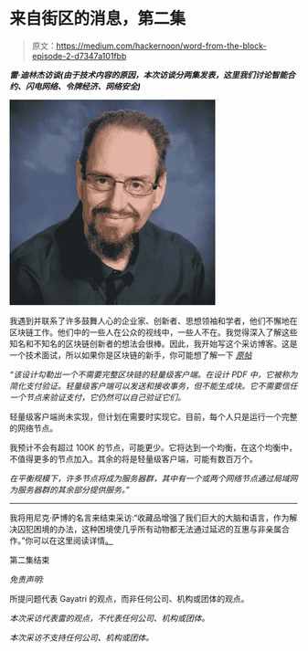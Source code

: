 # 来自街区的消息，第二集

> 原文：<https://medium.com/hackernoon/word-from-the-block-episode-2-d7347a101fbb>

***雷·迪林杰访谈(由于技术内容的原因，本次访谈分两集发表，这里我们讨论智能合约、闪电网络、令牌经济、网络安全)***

![](img/a1c611273cec54dba7d704a8cc0cc9f8.png)

我遇到并联系了许多鼓舞人心的企业家、创新者、思想领袖和学者，他们不懈地在区块链工作。他们中的一些人在公众的视线中，一些人不在。我觉得深入了解这些知名和不知名的区块链创新者的想法会很棒。因此，我开始写这个采访博客。这是一个技术面试，所以如果你是区块链的新手，你可能想了解一下 [*原帖*](https://medium.com/u/f2fa6f2d51a6#msg2947)

*“该设计勾勒出一个不需要完整区块链的轻量级客户端。在设计 PDF 中，它被称为简化支付验证。轻量级客户端可以发送和接收事务，但不能生成块。它不需要信任一个节点来验证支付，它仍然可以自己验证它们。*

轻量级客户端尚未实现，但计划在需要时实现它。目前，每个人只是运行一个完整的网络节点。

我预计不会有超过 100K 的节点，可能更少。它将达到一个均衡，在这个均衡中，不值得更多的节点加入。其余的将是轻量级客户端，可能有数百万个。

*在平衡规模下，许多节点将成为服务器群，其中有一个或两个网络节点通过局域网为服务器群的其余部分提供服务。”*

****

我将用尼克·萨博的名言来结束采访:“收藏品增强了我们巨大的大脑和语言，作为解决囚犯困境的办法，这种困境使几乎所有动物都无法通过延迟的互惠与非亲属合作。”你可以在这里阅读详情[。](http://nakamotoinstitute.org/shelling-out/)

第二集结束

*免责声明:*

所提问题代表 Gayatri 的观点，而非任何公司、机构或团体的观点。

*本次采访代表雷的观点，不代表任何公司、机构或团体。*

*本次采访不支持任何公司、机构或团体。*